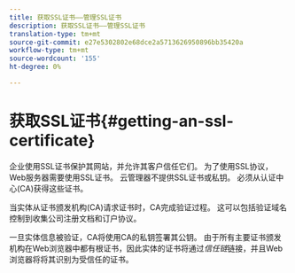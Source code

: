 ```yaml
---
title: 获取SSL证书——管理SSL证书
description: 获取SSL证书——管理SSL证书
translation-type: tm+mt
source-git-commit: e27e5302802e68dce2a5713626950896bb35420a
workflow-type: tm+mt
source-wordcount: '155'
ht-degree: 0%

---
```



# 获取SSL证书{#getting-an-ssl-certificate}

企业使用SSL证书保护其网站，并允许其客户信任它们。 为了使用SSL协议，Web服务器需要使用SSL证书。 云管理器不提供SSL证书或私钥。 必须从认证中心(CA)获得这些证书。

当实体从证书颁发机构(CA)请求证书时，CA完成验证过程。 这可以包括验证域名控制到收集公司注册文档和订户协议。

一旦实体信息被验证，CA将使用CA的私钥签署其公钥。 由于所有主要证书颁发机构在Web浏览器中都有根证书，因此实体的证书将通过&#x200B;*信任链*&#x200B;链接，并且Web浏览器将将其识别为受信任的证书。

